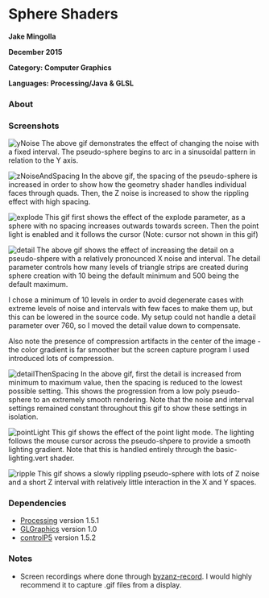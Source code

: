 # Sphere Shaders


**Jake Mingolla**

**December 2015**

**Category: Computer Graphics**

**Languages: Processing/Java & GLSL**


### About


### Screenshots
![yNoise](http://i.imgur.com/asTyeW5.gif)
The above gif demonstrates the effect of changing the noise with a fixed interval. The pseudo-sphere begins to arc in a sinusoidal pattern in relation to the Y axis.

![zNoiseAndSpacing](http://i.imgur.com/YpLKrvq.gif)
In the above gif, the spacing of the pseudo-sphere is increased in order to show how the geometry shader handles individual faces through quads. Then, the Z noise is increased to show the rippling effect with high spacing.

![explode](http://i.imgur.com/Mkrv0Fj.gif)
This gif first shows the effect of the explode parameter, as a sphere with no spacing increases outwards towards screen. Then the point light is enabled and it follows the cursor (Note: cursor not shown in this gif)

![detail](http://i.imgur.com/3S8NciM.gif)
The above gif shows the effect of increasing the detail on a pseudo-shpere with a relatively pronounced X noise and interval. The detail parameter controls how many levels of triangle strips are created during sphere creation with 10 being the default minimum and 500 being the default maximum.

I chose a minimum of 10 levels in order to avoid degenerate cases with extreme levels of noise and intervals with few faces to make them up, but this can be lowered in the source code. My setup could not handle a detail parameter over 760, so I moved the detail value down to compensate.

Also note the presence of compression artifacts in the center of the image - the color gradient is far smoother but the screen capture program I used introduced lots of compression.

![detailThenSpacing](http://i.imgur.com/dYC1lOJ.gif)
In the above gif, first the detail is increased from minimum to maximum value, then the spacing is reduced to the lowest possible setting. This shows the progression from a low poly pseudo-sphere to an extremely smooth rendering. Note that the noise and interval settings remained constant throughout this gif to show these settings in isolation.

![pointLight](http://i.imgur.com/pGbP2RD.gif)
This gif shows the effect of the point light mode. The lighting follows the mouse cursor across the pseudo-shpere to provide a smooth lighting gradient. Note that this is handled entirely through the basic-lighting.vert shader.

![ripple](http://i.imgur.com/ZFqygkQ.gif)
This gif shows a slowly rippling pseudo-sphere with lots of Z noise and a short Z interval with relatively little interaction in the X and Y spaces.


### Dependencies
- [Processing](https://processing.org/) version 1.5.1
- [GLGraphics](http://glgraphics.sourceforge.net/) version 1.0
- [controlP5](http://www.sojamo.de/libraries/controlP5/) version 1.5.2

### Notes
- Screen recordings where done through [byzanz-record](http://manpages.ubuntu.com/manpages/wily/man1/byzanz-record.1.html). I would highly recommend it to capture .gif files from a display.